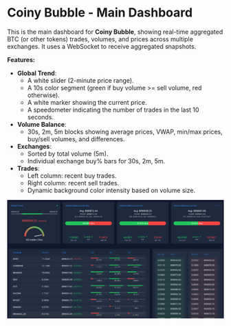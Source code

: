 # Coiny Bubble - Main Dashboard

This is the main dashboard for **Coiny Bubble**, showing real-time aggregated BTC (or other tokens) trades, volumes, and prices across multiple exchanges. It uses a WebSocket to receive aggregated snapshots.

**Features:**

- **Global Trend**:
  - A white slider (2-minute price range).
  - A 10s color segment (green if buy volume >= sell volume, red otherwise).
  - A white marker showing the current price.
  - A speedometer indicating the number of trades in the last 10 seconds.
- **Volume Balance**:
  - 30s, 2m, 5m blocks showing average prices, VWAP, min/max prices, buy/sell volumes, and differences.
- **Exchanges**:
  - Sorted by total volume (5m).
  - Individual exchange buy% bars for 30s, 2m, 5m.
- **Trades**:
  - Left column: recent buy trades.
  - Right column: recent sell trades.
  - Dynamic background color intensity based on volume size.

![img.png](img.png)
